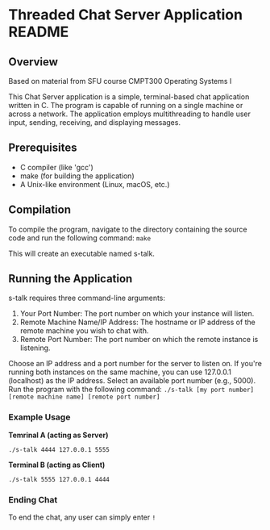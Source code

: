 # Threaded Chat Server Application README

## Overview
Based on material from SFU course CMPT300 Operating Systems I

This Chat Server application is a simple, terminal-based chat application written in C. The program is capable of running on a single machine or across a network. The application employs multithreading to handle user input, sending, receiving, and displaying messages.

## Prerequisites
- C compiler (like 'gcc')
- make (for building the application)
- A Unix-like environment (Linux, macOS, etc.)

## Compilation
To compile the program, navigate to the directory containing the source code and run the following command:
`make`

This will create an executable named s-talk.

## Running the Application
s-talk requires three command-line arguments:
  1. Your Port Number: The port number on which your instance will listen.
  2. Remote Machine Name/IP Address: The hostname or IP address of the remote machine you wish to chat with.
  3. Remote Port Number: The port number on which the remote instance is listening.

Choose an IP address and a port number for the server to listen on. If you're running both instances on the same machine, you can use 127.0.0.1 (localhost) as the IP address. Select an available port number (e.g., 5000).
Run the program with the following command: `./s-talk [my port number] [remote machine name] [remote port number]`
### Example Usage
**Temrinal A (acting as Server)**
```
./s-talk 4444 127.0.0.1 5555
```
**Terminal B (acting as Client)**
```
./s-talk 5555 127.0.0.1 4444
```

### Ending Chat
To end the chat, any user can simply enter `!`
